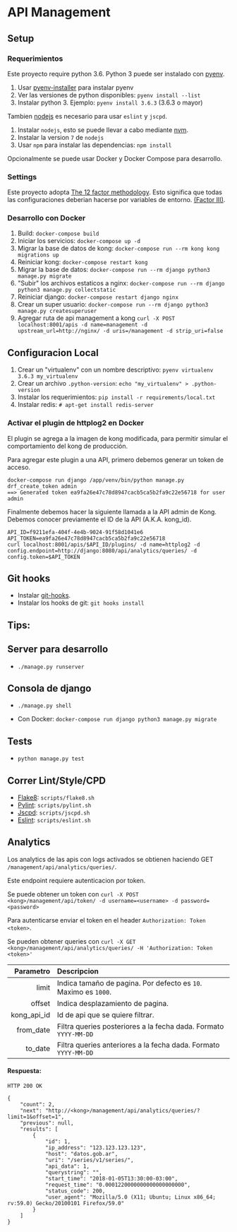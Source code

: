 # API Management

## Setup

### Requerimientos

Este proyecto require python 3.6.
Python 3 puede ser instalado con [pyenv](https://github.com/pyenv/pyenv).

1. Usar [pyenv-installer](https://github.com/pyenv/pyenv-installer) para instalar pyenv
1. Ver las versiones de python disponibles: `pyenv install --list`
1. Instalar python 3. Ejemplo: `pyenv install 3.6.3` (3.6.3 o mayor)


Tambien [nodejs](https://nodejs.org/en/) es necesario para usar `eslint` y `jscpd`.

1. Instalar `nodejs`, esto se puede llevar a cabo mediante [nvm](https://github.com/creationix/nvm).
1. Instalar la version `7` de `nodejs`
1. Usar `npm` para instalar las dependencias: `npm install`


Opcionalmente se puede usar Docker y Docker Compose para desarrollo.

### Settings

Este proyecto adopta [The 12 factor methodology](https://12factor.net/).
Esto significa que todas las configuraciones deberian hacerse por variables de entorno. [(Factor III)](https://12factor.net/config).

### Desarrollo con Docker

1. Build: `docker-compose build`
1. Iniciar los servicios: `docker-compose up -d`
1. Migrar la base de datos de kong: `docker-compose run --rm kong kong migrations up`
1. Reiniciar kong: `docker-compose restart kong`
1. Migrar la base de datos: `docker-compose run --rm django python3 manage.py migrate`
1. "Subir" los archivos estaticos a nginx: `docker-compose run --rm django python3 manage.py collectstatic`
1. Reiniciar django: `docker-compose restart django nginx`
1. Crear un super usuario: `docker-compose run --rm django python3 manage.py createsuperuser`
1. Agregar ruta de api management a kong `curl -X POST localhost:8001/apis -d name=management -d upstream_url=http://nginx/ -d uris=/management -d strip_uri=false`

## Configuracion Local

1. Crear un "virtualenv" con un nombre descriptivo: `pyenv virtualenv 3.6.3 my_virtualenv`
1. Crear un archivo `.python-version`: `echo "my_virtualenv" > .python-version`
1. Instalar los requerimientos: `pip install -r requirements/local.txt`
1. Instalar redis: `# apt-get install redis-server`

### Activar el plugin de httplog2 en Docker

El plugin se agrega a la imagen de kong modificada, para permitir simular el comportamiento del kong de producción.

Para agregar este plugin a una API, primero debemos generar un token de acceso.

```
docker-compose run django /app/venv/bin/python manage.py drf_create_token admin
==> Generated token ea9fa26e47c78d8947cacb5ca5b2fa9c22e56718 for user admin
```

Finalmente debemos hacer la siguiente llamada a la API admin de Kong.
Debemos conocer previamente el ID de la API (A.K.A. kong_id).

```
API_ID=f9211efa-404f-4e4b-9024-91f58d1041e6
API_TOKEN=ea9fa26e47c78d8947cacb5ca5b2fa9c22e56718
curl localhost:8001/apis/$API_ID/plugins/ -d name=httplog2 -d config.endpoint=http://django:8080/api/analytics/queries/ -d config.token=$API_TOKEN
```

## Git hooks

* Instalar [git-hooks](https://github.com/git-hooks/git-hooks/).
* Instalar los hooks de git: `git hooks install`

## Tips:

## Server para desarrollo

* `./manage.py runserver`

## Consola de django

* `./manage.py shell`

* Con Docker: `docker-compose run django python3 manage.py migrate`

## Tests

* `python manage.py test`

## Correr Lint/Style/CPD


* [Flake8](http://flake8.pycqa.org/en/latest/index.html): `scripts/flake8.sh`
* [Pylint](https://pylint.readthedocs.io/en/latest/): `scripts/pylint.sh`
* [Jscpd](https://github.com/kucherenko/jscpd): `scripts/jscpd.sh`
* [Eslint](https://eslint.org/): `scripts/eslint.sh`

## Analytics

Los analytics de las apis con logs activados se obtienen haciendo GET `/management/api/analytics/queries/`.

Este endpoint requiere autenticacion por token.

Se puede obtener un token con `curl -X POST <kong>/management/api/token/ -d username=<username> -d password=<password>`

Para autenticarse enviar el token en el header `Authorization: Token <token>`.

Se pueden obtener queries con `curl -X GET <kong>/management/api/analytics/queries/ -H 'Authorization: Token <token>'
`



| Parametro   | Descripcion                                                     |
| -----------:|:--------------------------------------------------------------- |
| limit       | Indica tamaño de pagina. Por defecto es `10`. Maximo es `1000`. |
| offset      | Indica desplazamiento de pagina.                                |
| kong_api_id | Id de api que se quiere filtrar.                                |
| from_date   | Filtra queries posteriores a la fecha dada. Formato `YYYY-MM-DD`|
| to_date     | Filtra queries anteriores a la fecha dada. Formato `YYYY-MM-DD` |

#### Respuesta:
```
HTTP 200 OK
```
```
{
    "count": 2,
    "next": "http://<kong>/management/api/analytics/queries/?limit=1&offset=1",
    "previous": null,
    "results": [
        {
            "id": 1,
            "ip_address": "123.123.123.123",
            "host": "datos.gob.ar",
            "uri": "/series/v1/series/",
            "api_data": 1,
            "querystring": "",
            "start_time": "2018-01-05T13:30:00-03:00",
            "request_time": "0.0001220000000000000000000",
            "status_code": 200,
            "user_agent": "Mozilla/5.0 (X11; Ubuntu; Linux x86_64; rv:59.0) Gecko/20100101 Firefox/59.0"
        }
    ]
}
```
